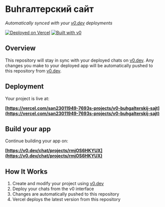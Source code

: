 # Buhгалтерский сайт

*Automatically synced with your [v0.dev](https://v0.dev) deployments*

[![Deployed on Vercel](https://img.shields.io/badge/Deployed%20on-Vercel-black?style=for-the-badge&logo=vercel)](https://vercel.com/san23011949-7693s-projects/v0-buhgalterskij-sajt)
[![Built with v0](https://img.shields.io/badge/Built%20with-v0.dev-black?style=for-the-badge)](https://v0.dev/chat/projects/rmjOS6HKYUX)

## Overview

This repository will stay in sync with your deployed chats on [v0.dev](https://v0.dev).
Any changes you make to your deployed app will be automatically pushed to this repository from [v0.dev](https://v0.dev).

## Deployment

Your project is live at:

**[https://vercel.com/san23011949-7693s-projects/v0-buhgalterskij-sajt](https://vercel.com/san23011949-7693s-projects/v0-buhgalterskij-sajt)**

## Build your app

Continue building your app on:

**[https://v0.dev/chat/projects/rmjOS6HKYUX](https://v0.dev/chat/projects/rmjOS6HKYUX)**

## How It Works

1. Create and modify your project using [v0.dev](https://v0.dev)
2. Deploy your chats from the v0 interface
3. Changes are automatically pushed to this repository
4. Vercel deploys the latest version from this repository